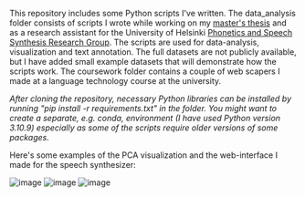 This repository includes some Python scripts I've written. The data_analysis folder consists of scripts I wrote while working on my [master's thesis](http://urn.fi/URN:NBN:fi:hulib-202206152518) and as a research assistant for the University of Helsinki [Phonetics and Speech Synthesis Research Group](https://blogs.helsinki.fi/phonetics/). The scripts are used for data-analysis, visualization and text annotation. The full datasets are not publicly available, but I have added small example datasets that will demonstrate how the scripts work. The coursework folder contains a couple of web scapers I made at a language technology course at the university.

*After cloning the repository, necessary Python libraries can be installed by running "pip install -r requirements.txt" in the folder. You might want to create a separate, e.g. conda, environment (I have used Python version 3.10.9) especially as some of the scripts require older versions of some packages.*

Here's some examples of the PCA visualization and the web-interface I made for the speech synthesizer:

![image](https://user-images.githubusercontent.com/77778762/234540673-46e9b953-21bd-47fc-8030-f4e9a65dbf46.png)
![image](https://user-images.githubusercontent.com/77778762/234541175-98d36170-2ea8-4570-ad80-8680cf98806a.png)
![image](https://user-images.githubusercontent.com/77778762/234544069-515e5df9-ba32-4785-9a3a-1db764f6d04e.png)
